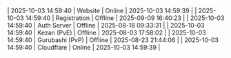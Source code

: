 | 2025-10-03 14:59:40 | Website | Online | 2025-10-03 14:59:39 |
| 2025-10-03 14:59:40 | Registration | Offline | 2025-09-09 16:40:23 |
| 2025-10-03 14:59:40 | Auth Server | Offline | 2025-08-18 09:33:31 |
| 2025-10-03 14:59:40 | Kezan (PvE) | Offline | 2025-08-03 17:58:02 |
| 2025-10-03 14:59:40 | Gurubashi (PvP) | Offline | 2025-08-23 21:44:06 |
| 2025-10-03 14:59:40 | Cloudflare | Online | 2025-10-03 14:59:39 |
